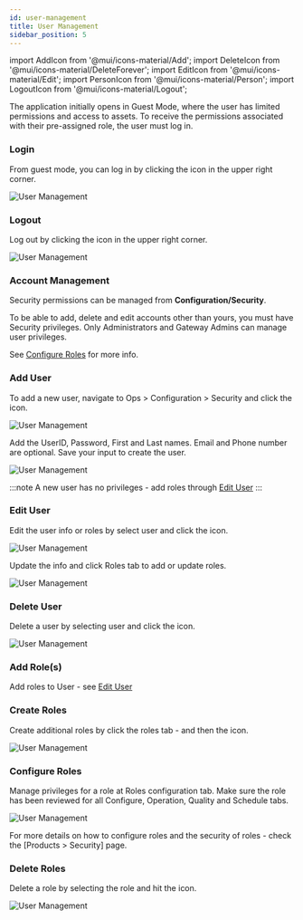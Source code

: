 ```yaml
---
id: user-management
title: User Management
sidebar_position: 5
---
```


import AddIcon from '@mui/icons-material/Add';
import DeleteIcon from '@mui/icons-material/DeleteForever';
import EditIcon from '@mui/icons-material/Edit';
import PersonIcon from '@mui/icons-material/Person';
import LogoutIcon from '@mui/icons-material/Logout';

The application initially opens in Guest Mode, where the user has limited permissions and access to assets. To receive the permissions associated with their pre-assigned role, the user must log in. 


### Login
From guest mode, you can log in by clicking the <PersonIcon fontSize="small" /> icon in the upper right corner.

![User Management](/img/UMLogin.png)


### Logout
Log out by clicking the <LogoutIcon fontSize="small" /> icon in the upper right corner.

![User Management](/img/UMLogout.png)


### Account Management
Security permissions can be managed from **Configuration/Security**.

To be able to add, delete and edit accounts other than yours, you must have Security privileges.  Only Administrators and Gateway Admins can manage user privileges.

See [Configure Roles](#configure-roles) for more info.


### Add User
To add a new user, navigate to Ops > Configuration > Security and click the <AddIcon fontSize="small" /> icon.

![User Management](/img/UMAddUser.png)


Add the UserID, Password, First and Last names.  Email and Phone number are optional.  Save your input to create the user.

![User Management](/img/UMAddUser2.png)

:::note
A new user has no privileges - add roles through [Edit User](#edit-user)
:::


### Edit User
Edit the user info or roles by select user and click the <EditIcon fontSize="small" /> icon.

![User Management](/img/UMEditUser.png)


Update the info and click Roles tab to add or update roles.

![User Management](/img/UMAddUserRole.png)


### Delete User
Delete a user by selecting user and click the <DeleteIcon fontSize="small" /> icon.

![User Management](/img/UMDeleteUser.png)


### Add Role(s)
Add roles to User - see [Edit User](#edit-user)


### Create Roles
Create additional roles by click the roles tab - and then the <AddIcon fontSize="small" /> icon.   

![User Management](/img/UMCreateUserRole.png)


### Configure Roles
Manage privileges for a role at Roles configuration tab.  Make sure the role has been reviewed for all Configure, Operation, Quality and Schedule tabs.

![User Management](/img/UMConfigureRoles.png)

For more details on how to configure roles and the security of roles - check the [Products > Security] page.


### Delete Roles
Delete a role by selecting the role and hit the <DeleteIcon fontSize="small" /> icon.

![User Management](/img/UMDeleteUserRole.png)
